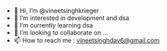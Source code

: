 - 👋 Hi, I’m @vineetsinghkrieger
- 👀 I’m interested in development and dsa
- 🌱 I’m currently learning dsa
- 💞️ I’m looking to collaborate on ...
- 📫 How to reach me : vineetsinghdav6@gmail.com

<!---
vineetsinghkrieger/vineetsinghkrieger is a ✨ special ✨ repository because its `README.md` (this file) appears on your GitHub profile.
You can click the Preview link to take a look at your changes.
--->
